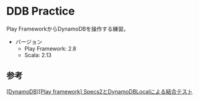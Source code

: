 # DDB Practice

Play FrameworkからDynamoDBを操作する練習。

- バージョン
  - Play Framework: 2.8
  - Scala: 2.13


## 参考
[[DynamoDB][Play framework] Specs2とDynamoDBLocalによる結合テスト
](https://dev.classmethod.jp/articles/dynamodbplay-framework-specs-1/)
